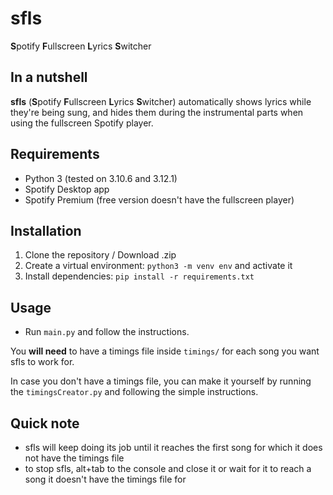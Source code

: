 # sfls
**S**potify **F**ullscreen **L**yrics **S**witcher

## In a nutshell

**sfls** (**S**potify **F**ullscreen **L**yrics **S**witcher) automatically shows lyrics while they're being sung, and hides them during the instrumental parts when using the fullscreen Spotify player.

## Requirements

- Python 3 (tested on 3.10.6 and 3.12.1)
- Spotify Desktop app
- Spotify Premium (free version doesn't have the fullscreen player)

## Installation

1. Clone the repository / Download .zip
2. Create a virtual environment: `python3 -m venv env` and activate it
3. Install dependencies: `pip install -r requirements.txt`

## Usage

- Run `main.py` and follow the instructions.
  
You **will need** to have a timings file inside `timings/` for each song you want sfls to work for.

In case you don't have a timings file, you can make it yourself by running the `timingsCreator.py` and following the simple instructions.

## Quick note

- sfls will keep doing its job until it reaches the first song for which it does not have the timings file
- to stop sfls, alt+tab to the console and close it or wait for it to reach a song it doesn't have the timings file for
